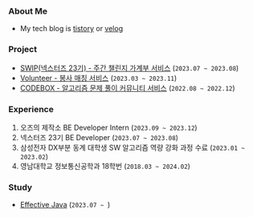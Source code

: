 ### About Me
- My tech blog is [tistory](https://bonsik.tistory.com/) or [velog](https://velog.io/@rnqhstlr2297)

### Project
- [SWIP(넥스터즈 23기) - 주간 챌린지 가계부 서비스](https://github.com/Nexters/zzanji-server) (```2023.07 ~ 2023.08```)
- [Volunteer - 봉사 매칭 서비스](https://github.com/project-Volunteer/BackEnd) (```2023.03 ~ 2023.11```)
- [CODEBOX - 알고리즘 문제 풀이 커뮤니티 서비스](https://github.com/YNCB/backEnd) (```2022.08 ~ 2022.12```)

### Experience
1. 오즈의 제작소 BE Developer Intern (```2023.09 ~ 2023.12```)
2. 넥스터즈 23기 BE Developer (```2023.07 ~ 2023.08```)
3. 삼성전자 DX부분 동계 대학생 SW 알고리즘 역량 강화 과정 수료 (```2023.01 ~ 2023.02```)
4. 영남대학교 정보통신공학과 18학번 (```2018.03 ~ 2024.02```)

### Study
- [Effective Java](https://github.com/Nexters/23th-effective-java) (```2023.07 ~ ```)
